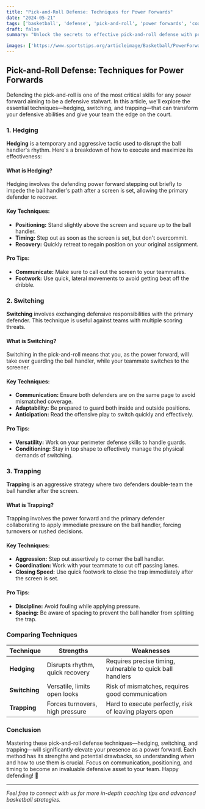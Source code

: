 ```yaml
---
title: "Pick-and-Roll Defense: Techniques for Power Forwards"
date: "2024-05-21"
tags: ['basketball', 'defense', 'pick-and-roll', 'power forwards', 'coaching', 'techniques', 'strategy', 'hedging', 'switching', 'trapping']
draft: false
summary: "Unlock the secrets to effective pick-and-roll defense with proven techniques for power forwards, including hedging, switching, and trapping, to shut down your opponents on the court."

images: ['https://www.sportstips.org/articleimage/Basketball/PowerForward/pick_and_roll_defense_techniques_for_power_forwards.webp']
---
```


## Pick-and-Roll Defense: Techniques for Power Forwards

Defending the pick-and-roll is one of the most critical skills for any power forward aiming to be a defensive stalwart. In this article, we'll explore the essential techniques—hedging, switching, and trapping—that can transform your defensive abilities and give your team the edge on the court.

### 1. Hedging

**Hedging** is a temporary and aggressive tactic used to disrupt the ball handler's rhythm. Here's a breakdown of how to execute and maximize its effectiveness:

#### What is Hedging?
Hedging involves the defending power forward stepping out briefly to impede the ball handler's path after a screen is set, allowing the primary defender to recover.

#### Key Techniques:
- **Positioning:** Stand slightly above the screen and square up to the ball handler.
- **Timing:** Step out as soon as the screen is set, but don't overcommit.
- **Recovery:** Quickly retreat to regain position on your original assignment.

#### Pro Tips:
- **Communicate:** Make sure to call out the screen to your teammates.
- **Footwork:** Use quick, lateral movements to avoid getting beat off the dribble.

### 2. Switching

**Switching** involves exchanging defensive responsibilities with the primary defender. This technique is useful against teams with multiple scoring threats.

#### What is Switching?
Switching in the pick-and-roll means that you, as the power forward, will take over guarding the ball handler, while your teammate switches to the screener.

#### Key Techniques:
- **Communication:** Ensure both defenders are on the same page to avoid mismatched coverage.
- **Adaptability:** Be prepared to guard both inside and outside positions.
- **Anticipation:** Read the offensive play to switch quickly and effectively.

#### Pro Tips:
- **Versatility:** Work on your perimeter defense skills to handle guards.
- **Conditioning:** Stay in top shape to effectively manage the physical demands of switching.

### 3. Trapping

**Trapping** is an aggressive strategy where two defenders double-team the ball handler after the screen.

#### What is Trapping?
Trapping involves the power forward and the primary defender collaborating to apply immediate pressure on the ball handler, forcing turnovers or rushed decisions.

#### Key Techniques:
- **Aggression:** Step out assertively to corner the ball handler.
- **Coordination:** Work with your teammate to cut off passing lanes.
- **Closing Speed:** Use quick footwork to close the trap immediately after the screen is set.

#### Pro Tips:
- **Discipline:** Avoid fouling while applying pressure.
- **Spacing:** Be aware of spacing to prevent the ball handler from splitting the trap.

### Comparing Techniques

| Technique | Strengths | Weaknesses |
|-----------|-----------|------------|
| **Hedging** | Disrupts rhythm, quick recovery | Requires precise timing, vulnerable to quick ball handlers |
| **Switching** | Versatile, limits open looks | Risk of mismatches, requires good communication |
| **Trapping** | Forces turnovers, high pressure | Hard to execute perfectly, risk of leaving players open |

### Conclusion

Mastering these pick-and-roll defense techniques—hedging, switching, and trapping—will significantly elevate your presence as a power forward. Each method has its strengths and potential drawbacks, so understanding when and how to use them is crucial. Focus on communication, positioning, and timing to become an invaluable defensive asset to your team. Happy defending! 🏀

---

*Feel free to connect with us for more in-depth coaching tips and advanced basketball strategies.*
